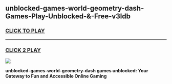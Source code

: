 
## unblocked-games-world-geometry-dash-Games-Play-Unblocked-&-Free-v3ldb
<h3>
<a href="https://premium76.site?title=unblocked-games-world-geometry-dash&ref=24A">CLICK TO PLAY</a></h3>
<hr>

<h3>
<a href="https://premium76.site?title=unblocked-games-world-geometry-dash&ref=24A">CLICK 2 PLAY</a>
  
</h3>

<a href="https://premium76.site?title=unblocked-games-world-geometry-dash&ref=24A"><img src="https://clearcache.store/games.png"></a>


**unblocked-games-world-geometry-dash games unblocked: Your Gateway to Fun and Accessible Online Gaming**
